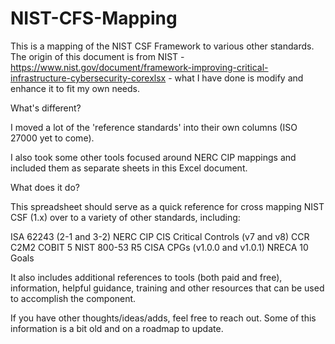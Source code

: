 # NIST-CFS-Mapping
This is a mapping of the NIST CSF Framework to various other standards.  The origin of this document is from NIST - https://www.nist.gov/document/framework-improving-critical-infrastructure-cybersecurity-corexlsx - what I have done is modify and enhance it to fit my own needs.

What's different?

I moved a lot of the 'reference standards' into their own columns (ISO 27000 yet to come).  

I also took some other tools focused around NERC CIP mappings and included them as separate sheets in this Excel document.

What does it do?

This spreadsheet should serve as a quick reference for cross mapping NIST CSF (1.x) over to a variety of other standards, including:

ISA 62243 (2-1 and 3-2)
NERC CIP
CIS Critical Controls (v7 and v8)
CCR
C2M2
COBIT 5
NIST 800-53 R5
CISA CPGs (v1.0.0 and v1.0.1)
NRECA 10 Goals

It also includes additional references to tools (both paid and free), information, helpful guidance, training and other resources that can be used to accomplish the component.

If you have other thoughts/ideas/adds, feel free to reach out.  Some of this information is a bit old and on a roadmap to update.
